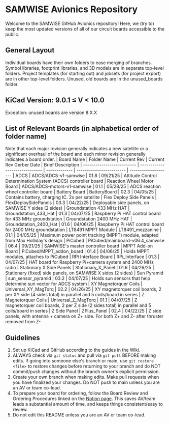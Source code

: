 # SAMWISE Avionics Repository
Welcome to the SAMWISE GitHub Avionics repository! Here, we (try to) keep the most updated versions of all of our circuit boards accessible to the public.

## General Layout
Individual boards have their own folders to ease merging of branches. Symbol libraries, footprint libraries, and 3D models are in separate top-level folders. Project templates (for starting out) and jobsets (for project export) are in other top-level folders. Unused, old boards are in the unused_boards folder.

## KiCad Version: 9.0.1 ≤ V < 10.0
Exception: unused boards are version 8.X.X

## List of Relevant Boards (in alphabetical order of folder name)
Note that each major revision generally indicates a new satellite or a significant overhaul of the board and each minor revision generally indicates a board order.
|        Board Name          |          Folder Name           |  Current Rev  |  Current Rev Gerber Date  |  Brief Description
| -------------------------- | ------------------------------ | ------------- | ------------------------  | --------------------
| ADCS                       | ADCS/ADCS-v1-samwise  | 01.8       | 09/21/25                   | Attitude Control Determination System (ADCS) controller board
| Reaction Wheel Motor Board | ADCS/ADCS-motors-v1-samwise  | 01.1       | 05/28/25                   | ADCS reaction wheel controller board
| Battery Board           | BatteryBoard                   | 02.3          | 04/05/25                  | Contains battery, charging IC. 2x per satellite
| Flex Deploy Side Panels    | FlexDeploySidePanels           | 03.3          | 04/22/25                  | Deployable side panels, on SAMWISE Y sides (2 sides)
| Groundstation 433 MHz HAT  | Groundstation_433_Hat          | 01.3         | 04/07/25                  | Raspberry Pi HAT control board for 433 MHz groundstation
| Groundstation 2400 MHz HAT | Groundstation_2400_Hat         | 01.6         | 04/06/25                  | Raspberry Pi HAT control board for 2400 MHz groundstation
| LT8491 MPPT Module         | LT8491_mezzanine               | 01.1       | 04/05/25                  | Maximum power point tracking (MPPT) module, adapted from Max Holliday's design
| PiCubed                    | PiCubed/mainboard-v06.4_samwise | 06.4          | 09/21/25                  | SAMWISE's master controller board
| MPPT Add-on Board             | PiCubed/MPPT_addon_board       | 01.4         | 04/06/25                  | Holds MPPT modules, attaches to PiCubed
| RPi Interface Board        | RPi_Interface                  | 01.3         | 04/07/25                  | HAT board for Raspberry Pi+camera system and 2400 MHz radio
| Stationary X Side Panels   | Stationary_X_Panel             | 01.6          | 04/26/25                  | Stationary (fixed) side panels, on SAMWISE X sides (2 sides)
| Sun Pyramid                | sun_sensor_pyramid      | 03.2       | 04/07/25              | Holds sun sensors that help determine sun vector for ADCS system
| XY Magnetorquer Coils      | Universal_XY_MagTorq           | 02.2         | 04/26/25                  | XY magnetorquer coil boards, 2 per XY side (4 sides total) in parallel and 5 coils/board in series
| Z Magnetorquer Coils       | Universal_Z_MagTorq            | 01.1         | 04/07/25                 | Z magnetorquer coil boards, 2 per Z side (2 sides total) in parallel and 5 coils/board in series
| Z Side Panel               | ZPlus_Panel                    | 02.4          | 04/22/25                  | Z side panels, with antenna + camera on Z+ side. For both Z+ and Z- after thruster removed from Z-

## Guidelines
1. Set up KiCad and GitHub according to the guides in the Wiki.
2. ALWAYS check via `git status` and pull via `git pull` BEFORE making edits. If going into someone else's branch or main, use `git restore <file>` to restore changes before returning to your branch and do NOT commit/push changes without the branch owner's explicit permission. 
3. Create your own branch when making edits. Make pull requests when you have finalized your changes. Do NOT push to main unless you are an AV or team co-lead.
4. To prepare your board for ordering, follow the Board Review and Ordering Procedures linked on the [Notion page](https://ssisatellites.notion.site/Avionics-4ecec69fa093445191cafdee6dff3940). This saves AV/team leads a substantial amount of time, and keeps things consistent/easy to review.
5. Do not edit this README unless you are an AV or team co-lead.

